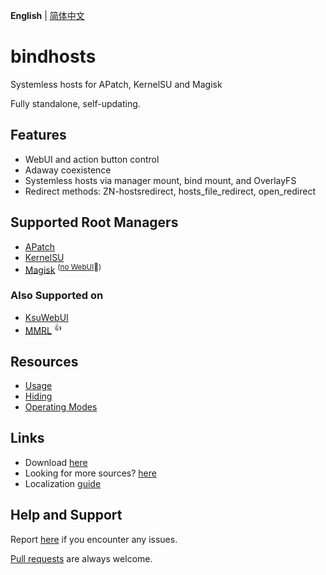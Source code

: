 **English** | [简体中文](https://github.com/backslashxx/bindhosts/blob/master/README_zh-CN.md)

# bindhosts

Systemless hosts for APatch, KernelSU and Magisk

Fully standalone, self-updating.

## Features
- WebUI and action button control
- Adaway coexistence 
- Systemless hosts via manager mount, bind mount, and OverlayFS
- Redirect methods: ZN-hostsredirect, hosts_file_redirect, open_redirect

## Supported Root Managers
- [APatch](https://github.com/bmax121/APatch) 
- [KernelSU](https://github.com/tiann/KernelSU)
- [Magisk](https://github.com/topjohnwu/Magisk)  <sup>([no WebUI](https://github.com/topjohnwu/Magisk/issues/8609#event-15568590949)👀)</sup>

### Also Supported on
- [KsuWebUI](https://github.com/5ec1cff/KsuWebUIStandalone)
- [MMRL](https://github.com/DerGoogler/MMRL)   <sup>👍</sup>

## Resources
- [Usage](Documentation/usage.md)
- [Hiding](Documentation/hiding.md)
- [Operating Modes](Documentation/modes.md)

## Links
- Download [here](https://github.com/backslashxx/bindhosts/releases)
- Looking for more sources? [here](Documentation/sources.md)
- Localization [guide](Documentation/localize.md)

## Help and Support
Report [here](https://github.com/backslashxx/bindhosts/issues) if you encounter any issues.

[Pull requests](https://github.com/backslashxx/bindhosts/pulls) are always welcome.

